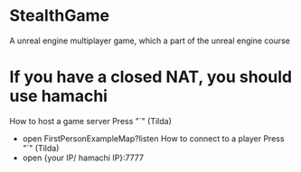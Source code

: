 # StealthGame
A unreal engine multiplayer game, which a part of the unreal engine course 

# If you have a  closed NAT, you should use hamachi

How to host a game server
Press "`" (Tilda)
 - open FirstPersonExampleMap?listen
 How to connect to a player
Press "`" (Tilda)
 - open {your IP/ hamachi IP}:7777
